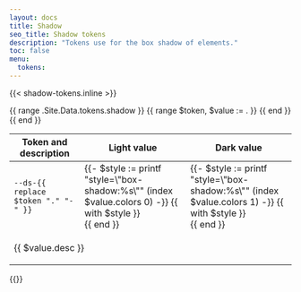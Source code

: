 ```yaml
---
layout: docs
title: Shadow
seo_title: Shadow tokens
description: "Tokens use for the box shadow of elements."
toc: false
menu:
  tokens:
---
```


{{< shadow-tokens.inline >}}
<table class="table">
  <thead>
    <tr>
      <th scope="col" class="">Token and description</th>
      <th scope="col" class="text-nowrap bd-w-24">Light value</th>
      <th scope="col" class="text-nowrap bd-w-24">Dark value</th>
    </tr>
  </thead>
  <tbody>
    {{ range .Site.Data.tokens.shadow }}
      {{ range $token, $value := . }}
        <tr>
          <td class="align-top pt-4 border-bottom-0">
            <div class="d-flex flex-column gap-2">
              <div>
                <code class="px-2 d-inline-block">--ds-{{ replace $token "." "-" }}</code>
              </div>
            </div>
          </td>
          <td class="align-top pt-4 border-bottom-0">
            {{- $style := printf "style=\"box-shadow:%s\""  (index $value.colors 0) -}}
            {{ with $style }}
              <div class="d-inline-block bd-w-24 bd-h-6 rounded border" {{ . | safeHTMLAttr }}></div>
            {{ end }}
          </td>
          <td class="align-top pt-4 border-bottom-0">
            {{- $style := printf "style=\"box-shadow:%s\""  (index $value.colors 1) -}}
            {{ with $style }}
              <div class="d-inline-block bd-w-24 bd-h-6 rounded border" {{ . | safeHTMLAttr }}></div>
            {{ end }}
          </td>
        </tr>
        <tr>
        <td class="pb-4" colspan="3">
          <p class="mb-0">{{ $value.desc }}</p>
        </td>
      </tr>
      {{ end }}
    {{ end }}
  </tbody>
</table>
{{</ shadow-tokens.inline >}}
